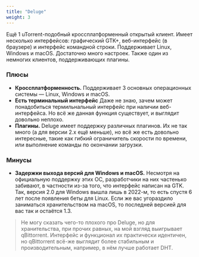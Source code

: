 ```yaml
---
title: "Deluge"
weight: 3
---
```

Ещё 1 uTorrent-подобный кроссплатформенный открытый клиент. Имеет несколько интерфейсов: графический GTK+,
веб-интерфейс (в браузере) и интерфейс командной строки. Поддерживает Linux, Windows и macOS. Достаточно много настроек.
Также один из немногих клиентов, поддерживающих плагины.

### Плюсы

* **Кроссплатформенность.** Поддерживает 3 основных операционных системы — Linux, Windows и macOS.
* **Есть терминальный интерфейс** Даже не знаю, зачем может понадобиться термильнальный интерфейс при наличии
  веб-интерфейса. Но всё же данная функция существует, и выглядит довольно неплохо.
* **Плагины.** Deluge имеет поддержку различных плагинов. Их не так много (а для версии 2.х ещё меньше), но всё же есть
  довольно интересные, такие как гибкий ограничитель скорости по времени, или выполнение команды по окончании загрузки.

### Минусы

* **Задержки выхода версий для Windows и macOS.** Несмотря на официальную поддержку этих ОС, разработчики на них
  частенько забивают, в частности из-за того, что интерфейс написан на GTK. Так, версия 2.0 для Windows вышла лишь в
  2022-м, то есть спустя 6 лет после появления беты для Linux. Если же вас угораздило заниматься хранительством на
  macOS, то последней версией для вас так и остаётся 1.3.

> Не могу сказать чего-то плохого про Deluge, но для хранительства, при прочих равных, на мой взгляд выигрывает
> qBittorrent. Интерфейс и функционал их практически идентичен, но qBittorrent всё-же выглядит более стабильным и
> производительным, например, в нём лучше работает DHT.
